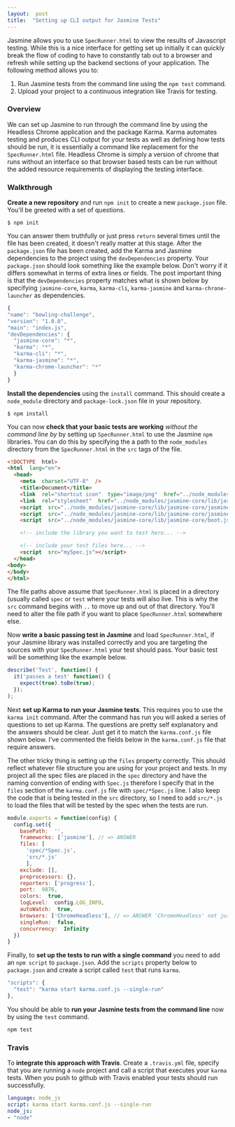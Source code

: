```yaml
---  
layout:  post 
title:  "Setting up CLI output for Jasmine Tests" 
---
```


Jasmine allows you to use `SpecRunner.html` to view the results of Javascript testing. While this is a nice interface for getting set up initially it can quickly break the flow of coding to have to constantly tab out to a browser and refresh while setting up the backend sections of your application. The following method allows you to:

1. Run Jasmine tests from the command line using the `npm test` command.
2. Upload your project to a continuous integration like Travis for testing.

### Overview

We can set up Jasmine to run through the command line by using the Headless Chrome application and the package Karma. Karma automates testing and produces CLI output for your tests as well as defining how tests should be run, it is essentially a command like replacement for the `SpecRunner.html` file. Headless Chrome is simply a version of chrome that runs without an interface so that browser based tests can be run without the added resource requirements of displaying the testing interface.

### Walkthrough

**Create a new repository** and run `npm init` to create a new `package.json` file. You'll be greeted with a set of questions. 
```
$ npm init
```

You can answer them truthfully or just press `return` several times until the file has been created, it doesn't really matter at this stage. After the `package.json` file has been created, add the Karma and Jasmine dependencies to the project using the `devDependencies` property. Your `package.json` should look something like the example below. Don't worry if it differs somewhat in terms of extra lines or fields. The post important thing is that the `devDependencies` property matches what is shown below by specifying `jasmine-core`, `karma`, `karma-cli`, `karma-jasmine` and `karma-chrone-launcher` as dependencies.
```js
{
"name": "bowling-challenge",
"version": "1.0.0",
"main": "index.js",
"devDependencies": {
  "jasmine-core": "*",
  "karma": "*",
  "karma-cli": "*",
  "karma-jasmine": "*",
  "karma-chrome-launcher": "*"
  }
}
```

**Install the dependencies** using the `install` command. This should create a `node_module` directory and `package-lock.json` file in your repository.
```
$ npm install
```

You can now **check that your basic tests are working** *without the command line by* by setting up `SpecRunner.html` to use the Jasmine `npm` libraries. You can do this by specifying the a path to the `node_modules` directory from the `SpecRunner.html` in the `src` tags of the file.
```html
<!DOCTYPE  html>
<html  lang="en">
  <head>
    <meta  charset="UTF-8"  />
    <title>Document</title>
    <link  rel="shortcut icon"  type="image/png"  href="../node_modules/jasmine-core/lib/jasmine-core/jasmine_favicon.png">
    <link  rel="stylesheet"  href="../node_modules/jasmine-core/lib/jasmine-core/jasmine.css">
    <script  src="../node_modules/jasmine-core/lib/jasmine-core/jasmine.js"></script>
    <script  src="../node_modules/jasmine-core/lib/jasmine-core/jasmine-html.js"></script>
    <script  src="../node_modules/jasmine-core/lib/jasmine-core/boot.js"></script>

    <!-- include the library you want to test here... -->

    <!-- include your test files here... -->
    <script  src="mySpec.js"></script>
  </head>
<body>
</body>
</html>
```
The file paths above assume that `SpecRunner.html` is placed in a directory (usually called `spec` or `test` where your tests will also live. This is why the `src` command begins with `..` to move up and out of that directory. You'll need to alter the file path if you want to place `SpecRunner.html` somewhere else.

Now **write a basic passing test in Jasmine** and load `SpecRunner.html`, if your Jasmine library was installed correctly and you are targeting the sources with your `SpecRunner.html` your test should pass. Your basic test will be something like the example below.
```js
describe('Test', function() {
  it('passes a test' function() {
    expect(true).toBe(true);
  });
);
```

Next **set up Karma to run your Jasmine tests**. This requires you to use the `karma init` command. After the command has run you will asked a series of questions to set up Karma. The questions are pretty self explanatory and the answers should be clear. Just get it to match the `karma.conf.js` file shown below. I've commented the fields below in the `karma.conf.js` file that require answers.

The other tricky thing is setting up the `files` property correctly. This should reflect whatever file structure you are using for your project and tests. In my project all the spec files are placed in the `spec` directory and have the naming convention of ending with `Spec.js` therefore I specify that in the `files` section of the `karma.conf.js` file with `spec/*Spec.js` line. I also keep the code that is being tested in the `src` directory, so I need to add `src/*.js` to load the files that will be tested by the spec when the tests are run.
```js
module.exports = function(config) {
  config.set({
    basePath:  '',
    frameworks: ['jasmine'], // => ANSWER
    files: [
      'spec/*Spec.js',
      'src/*.js'
      ],
    exclude: [],
    preprocessors: {}, 
    reporters: ['progress'],
    port:  9876,
    colors:  true,
    logLevel:  config.LOG_INFO,
    autoWatch:  true,
    browsers: ['ChromeHeadless'], // => ANSWER 'ChromeHeadless' not just Chrome
    singleRun:  false,
    concurrency:  Infinity
  })
}
```

Finally, to **set up the tests to run with a single command** you need to add an `npm script` to `package.json`. Add the `scripts` property below to `package.json` and create a script called `test` that runs `karma`.
```js
"scripts": {
  "test": "karma start karma.conf.js --single-run"
},
```

You should be able to **run your Jasmine tests from the command line** now by using the `test` command.
```js
npm test
```

### Travis

To **integrate this approach with Travis**. Create a `.travis.yml` file, specify that you are running a `node` project and call a script that executes your `karma` tests. When you push to github with Travis enabled your tests should run successfully.
```yml
language: node_js
script: karma start karma.conf.js --single-run
node_js:
- "node"
```
<!--stackedit_data:
eyJoaXN0b3J5IjpbLTIwMDI5NTc0NTBdfQ==
-->